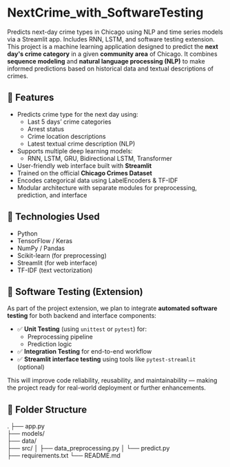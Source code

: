 # NextCrime_with_SoftwareTesting

Predicts next-day crime types in Chicago using NLP and time series models via a Streamlit app. Includes RNN, LSTM, and software testing extension.
This project is a machine learning application designed to predict the **next day's crime category** in a given **community area** of Chicago. It combines **sequence modeling** and **natural language processing (NLP)** to make informed predictions based on historical data and textual descriptions of crimes.



## 📌 Features
- Predicts crime type for the next day using:
  - Last 5 days’ crime categories
  - Arrest status
  - Crime location descriptions
  - Latest textual crime description (NLP)
- Supports multiple deep learning models:
  - RNN, LSTM, GRU, Bidirectional LSTM, Transformer
- User-friendly web interface built with **Streamlit**
- Trained on the official **Chicago Crimes Dataset**
- Encodes categorical data using LabelEncoders & TF-IDF
- Modular architecture with separate modules for preprocessing, prediction, and interface



## 🧠 Technologies Used
- Python
- TensorFlow / Keras
- NumPy / Pandas
- Scikit-learn (for preprocessing)
- Streamlit (for web interface)
- TF-IDF (text vectorization)



## 🧪 Software Testing (Extension)
As part of the project extension, we plan to integrate **automated software testing** for both backend and interface components:

- ✅ **Unit Testing** (using `unittest` or `pytest`) for:
  - Preprocessing pipeline
  - Prediction logic
- ✅ **Integration Testing** for end-to-end workflow
- ✅ **Streamlit interface testing** using tools like `pytest-streamlit` (optional)

This will improve code reliability, reusability, and maintainability — making the project ready for real-world deployment or further enhancements.


## 📂 Folder Structure
.
├── app.py                    
├── models/                   
├── data/                     
├── src/
│   ├── data_preprocessing.py 
│   └── predict.py            
├── requirements.txt
└── README.md

